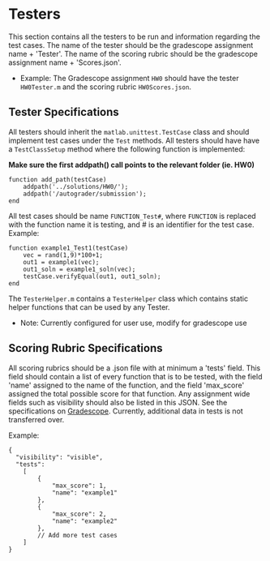 # Testers
This section contains all the testers to be run and information regarding the test cases.
The name of the tester should be the gradescope assignment name + 'Tester'.
The name of the scoring rubric should be the gradescope assignment name + 'Scores.json'.
- Example: The Gradescope assignment `HW0` should have the tester `HW0Tester.m` and the scoring rubric `HW0Scores.json`.
## Tester Specifications
All testers should inherit the `matlab.unittest.TestCase` class and should implement test cases under the `Test` methods.
All testers should have have a `TestClassSetup` method where the following function is implemented:

**Make sure the first addpath() call points to the relevant folder (ie. HW0)**
```
function add_path(testCase)
    addpath('../solutions/HW0/');
    addpath('/autograder/submission');
end
```
All test cases should be name `FUNCTION_Test#`, where `FUNCTION` is replaced with the function name it is testing, and # is an identifier for the test case.
Example:
```
function example1_Test1(testCase)
    vec = rand(1,9)*100+1;
    out1 = example1(vec);
    out1_soln = example1_soln(vec);
    testCase.verifyEqual(out1, out1_soln);
end
```
The `TesterHelper.m` contains a `TesterHelper` class which contains static helper functions that can be used by any Tester.
- Note: Currently configured for user use, modify for gradescope use
## Scoring Rubric Specifications
All scoring rubrics should be a .json file with at minimum a 'tests' field. This field should contain a list of every function that is to be tested, with the field 'name' assigned to the name of the function, and the field 'max_score' assigned the total possible score for that function.
Any assignment wide fields such as visibility should also be listed in this JSON. See the specifications on [Gradescope](https://gradescope-autograders.readthedocs.io/en/latest/specs/). Currently, additional data in tests is not transferred over.

Example:
```
{ 
  "visibility": "visible",
  "tests":
    [
        {
            "max_score": 1, 
            "name": "example1"
        },
        {
            "max_score": 2, 
            "name": "example2"
        },
        // Add more test cases
    ]
}
```